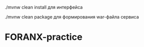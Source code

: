 ./mvnw clean install для интерфейса

./mvnw clean package для формирования war-файла сервиса

# FORANX-practice

